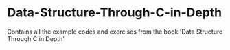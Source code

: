 # Data-Structure-Through-C-in-Depth
Contains all the example codes and exercises from the book  'Data Structure Through C in Depth'
